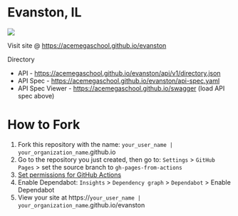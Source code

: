 # Evanston, IL

[![](../../workflows/gh-pages/badge.svg)](../../actions)


Visit site @ https://acemegaschool.github.io/evanston

Directory
* API - https://acemegaschool.github.io/evanston/api/v1/directory.json
* API Spec - https://acemegaschool.github.io/evanston/api-spec.yaml
* API Spec Viewer - https://acemegaschool.github.io/swagger (load API spec above)

# How to Fork
1. Fork this repository with the name: `your_user_name | your_organization_name`.github.io
2. Go to the repository you just created, then go to: `Settings` > `GitHub Pages` > set the source branch to `gh-pages-from-actions`
3. [Set permissions for GitHub Actions](https://stackoverflow.com/questions/73687176/permission-denied-to-github-actionsbot-the-requested-url-returned-error-403)
4. Enable Dependabot: `Insights` > `Dependency graph` > `Dependabot` > Enable Dependabot
5. View your site at https://`your_user_name | your_organization_name`.github.io/evanston